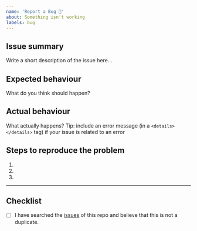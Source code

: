 ```yaml
---
name: 'Report a Bug 🐞'
about: Something isn't working
labels: bug
---
```



## Issue summary

Write a short description of the issue here...

## Expected behaviour

What do you think should happen?

## Actual behaviour

What actually happens?
Tip: include an error message (in a `<details></details>` tag) if your issue is related to an error

## Steps to reproduce the problem

1.
2.
3.

---

## Checklist

- [ ] I have searched the [issues](https://github.com/twopointone/stripe_integrations/issues) of this repo and believe that this is not a duplicate.
